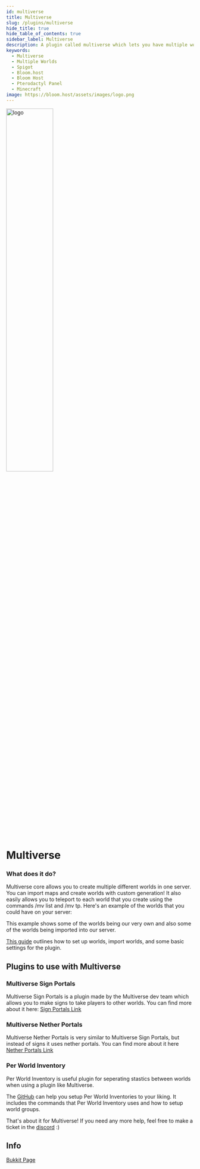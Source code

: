 ```yaml
---
id: multiverse
title: Multiverse
slug: /plugins/multiverse
hide_title: true
hide_table_of_contents: true
sidebar_label: Multiverse
description: A plugin called multiverse which lets you have multiple worlds on one server.
keywords:
  - Multiverse
  - Multiple Worlds
  - Spigot
  - Bloom.host
  - Bloom Host
  - Pterodactyl Panel
  - Minecraft
image: https://bloom.host/assets/images/logo.png
---
```


<div class="text--center">
<img src="https://bloom.host/logo-white.svg" alt="logo" height="50%" width="50%"/>
<h1>Multiverse</h1>
</div>

### What does it do?

Multiverse core allows you to create multiple different worlds in one server. You can import maps and create worlds with custom generation! It also easily allows you to teleport to each world that you create using the commands /mv list and /mv tp. Here's an example of the worlds that you could have on your server:  

<!--![Multiverse is awesome, you can have a creative world and a survival world](static/imgs/plugins/multiverse/1.png))-->

This example shows some of the worlds being our very own and also some of the worlds being imported into our server.  

[This guide](https://github.com/Multiverse/Multiverse-Core/wiki/Basics) outlines how to set up worlds, import worlds, and some basic settings for the plugin.  

## Plugins to use with Multiverse

### Multiverse Sign Portals

Multiverse Sign Portals is a plugin made by the Multiverse dev team which allows you to make signs to take players to other worlds. You can find more about it here: [Sign Portals Link](https://dev.bukkit.org/projects/multiverse-signportals)

### Multiverse Nether Portals

Multiverse Nether Portals is very similar to Multiverse Sign Portals, but instead of signs it uses nether portals. You can find more about it here [Nether Portals Link](https://dev.bukkit.org/projects/multiverse-netherportals/)

### Per World Inventory
Per World Inventory is useful plugin for seperating stastics between worlds when using a plugin like Multiverse.

The [GitHub](https://github.com/EbonJaeger/perworldinventory-kt/wiki) can help you setup Per World Inventories to your liking. It includes the commands that Per World Inventory uses and how to setup world groups. 


That's about it for Multiverse! If you need any more help, feel free to make a ticket in the [discord](https://discord.gg/bloom) :)  

## Info

[Bukkit Page](https://dev.bukkit.org/projects/multiverse-core/files)

